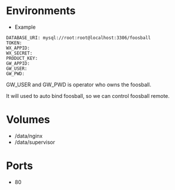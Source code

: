 Environments
====

- Example
```
DATABASE_URI: mysql://root:root@localhost:3306/foosball
TOKEN:
WX_APPID:
WX_SECRET:
PRODUCT_KEY:
GW_APPID:
GW_USER:
GW_PWD:
```

GW_USER and GW_PWD is operator who owns the foosball.

It will used to auto bind foosball, so we can control foosball remote.

Volumes
====

* /data/nginx
* /data/supervisor

Ports
====

* 80
